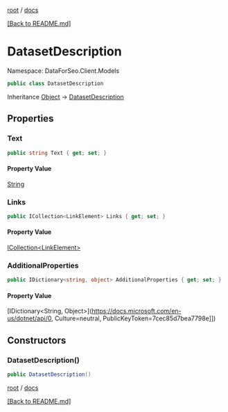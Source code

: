 [root](./../ "root") / [docs](./ "docs")

[[Back to README.md]](./../README.md "[Back to README.md]")

# DatasetDescription

Namespace: DataForSeo.Client.Models

```csharp
public class DatasetDescription
```

Inheritance [Object](https://docs.microsoft.com/en-us/dotnet/api/Object) → [DatasetDescription](./DatasetDescription.md)

## Properties

### **Text**

```csharp
public string Text { get; set; }
```

#### Property Value

[String](https://docs.microsoft.com/en-us/dotnet/api/String)<br>

### **Links**

```csharp
public ICollection<LinkElement> Links { get; set; }
```

#### Property Value

[ICollection&lt;LinkElement&gt;](./LinkElement.md)<br>

### **AdditionalProperties**

```csharp
public IDictionary<string, object> AdditionalProperties { get; set; }
```

#### Property Value

[IDictionary&lt;String, Object&gt;](https://docs.microsoft.com/en-us/dotnet/api/0, Culture=neutral, PublicKeyToken=7cec85d7bea7798e]])<br>

## Constructors

### **DatasetDescription()**

```csharp
public DatasetDescription()
```

[root](./../ "root") / [docs](./ "docs")

[[Back to README.md]](./../README.md "[Back to README.md]")